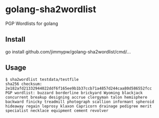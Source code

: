 # golang-sha2wordlist

PGP Wordlists for golang

## Install

go install github.com/jimmypw/golang-sha2wordlist/cmd/...

## Usage

```
$ sha2wordlist testdata/testfile
sha256 checksum: 2e182afd21332944022ddf6f165ee9b1b37ccb71a4857d244caa80d586552fcc
PGP wordlist: buzzard borderline brickyard Wyoming blackjack concurrent breakup designing accrue clergyman talon hemisphere backward finicky treadmill photograph scallion informant spheroid hideaway regain leprosy klaxon Capricorn drainage pedigree merit specialist necklace equipment cement revolver
```